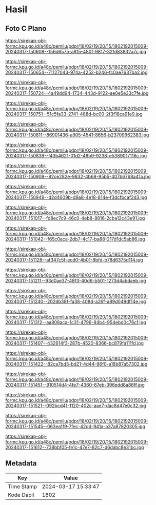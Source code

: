 # Hasil

## Foto C Plano

https://sirekap-obj-formc.kpu.go.id/a48c/pemilu/pdpr/18/02/19/20/15/1802192015009-20240317-150608--156d6575-a815-480f-9817-321d83832a7c.jpg

https://sirekap-obj-formc.kpu.go.id/a48c/pemilu/pdpr/18/02/19/20/15/1802192015009-20240317-150654--71127043-974a-4252-b246-fc0ae7637ba2.jpg

https://sirekap-obj-formc.kpu.go.id/a48c/pemilu/pdpr/18/02/19/20/15/1802192015009-20240317-150724--4a49dd94-1734-443d-9122-ae0e5e33c7fe.jpg

https://sirekap-obj-formc.kpu.go.id/a48c/pemilu/pdpr/18/02/19/20/15/1802192015009-20240317-150751--51c5fa33-2741-488d-bc00-2f3f18ca91e9.jpg

https://sirekap-obj-formc.kpu.go.id/a48c/pemilu/pdpr/18/02/19/20/15/1802192015009-20240317-150811--86901436-a905-4541-8656-b23709962383.jpg

https://sirekap-obj-formc.kpu.go.id/a48c/pemilu/pdpr/18/02/19/20/15/1802192015009-20240317-150839--f43b4621-01d2-48b9-9238-e5389017116c.jpg

https://sirekap-obj-formc.kpu.go.id/a48c/pemilu/pdpr/18/02/19/20/15/1802192015009-20240317-150908--82ce282e-9832-4b68-95b5-407b6768a41a.jpg

https://sirekap-obj-formc.kpu.go.id/a48c/pemilu/pdpr/18/02/19/20/15/1802192015009-20240317-150949--d2d4609b-d9a8-4e18-814e-f3dcfbcaf2d3.jpg

https://sirekap-obj-formc.kpu.go.id/a48c/pemilu/pdpr/18/02/19/20/15/1802192015009-20240317-151017--fd8ec7c9-46c0-4eb8-8816-2cba12c43e91.jpg

https://sirekap-obj-formc.kpu.go.id/a48c/pemilu/pdpr/18/02/19/20/15/1802192015009-20240317-151042--f65c0aca-2db7-4c17-ba88-217d1dc5ab86.jpg

https://sirekap-obj-formc.kpu.go.id/a48c/pemilu/pdpr/18/02/19/20/15/1802192015009-20240317-151128--af347c5f-ecd0-4b01-8bfd-b78d6375d114.jpg

https://sirekap-obj-formc.kpu.go.id/a48c/pemilu/pdpr/18/02/19/20/15/1802192015009-20240317-151211--93d0ae37-48f3-40d6-b501-1273d4abdaeb.jpg

https://sirekap-obj-formc.kpu.go.id/a48c/pemilu/pdpr/18/02/19/20/15/1802192015009-20240317-151240--202db38f-fa38-408d-a26f-a89d048df14e.jpg

https://sirekap-obj-formc.kpu.go.id/a48c/pemilu/pdpr/18/02/19/20/15/1802192015009-20240317-151312--aa808aca-1c31-4796-84b4-954ebd0c76cf.jpg

https://sirekap-obj-formc.kpu.go.id/a48c/pemilu/pdpr/18/02/19/20/15/1802192015009-20240317-151407--432614f3-287b-4520-8366-bc879fa111fd.jpg

https://sirekap-obj-formc.kpu.go.id/a48c/pemilu/pdpr/18/02/19/20/15/1802192015009-20240317-151422--82ca7bd3-bd21-4d44-96f0-a18b87a57302.jpg

https://sirekap-obj-formc.kpu.go.id/a48c/pemilu/pdpr/18/02/19/20/15/1802192015009-20240317-151451--910514d4-4fe7-4360-87eb-396edd8a86ff.jpg

https://sirekap-obj-formc.kpu.go.id/a48c/pemilu/pdpr/18/02/19/20/15/1802192015009-20240317-151521--092bcd41-1120-402c-aae7-dac8d47e0c32.jpg

https://sirekap-obj-formc.kpu.go.id/a48c/pemilu/pdpr/18/02/19/20/15/1802192015009-20240317-151545--063ea1f9-7fec-42dd-941a-a37a87820305.jpg

https://sirekap-obj-formc.kpu.go.id/a48c/pemilu/pdpr/18/02/19/20/15/1802192015009-20240317-151612--738bbf05-fe1c-47e7-82c7-d6dabc8e31bc.jpg


## Metadata

| Key        | Value               |
| ---------- | ------------------- |
| Time Stamp | 2024-03-17 15:33:47 |
| Kode Dapil | 1802                |



